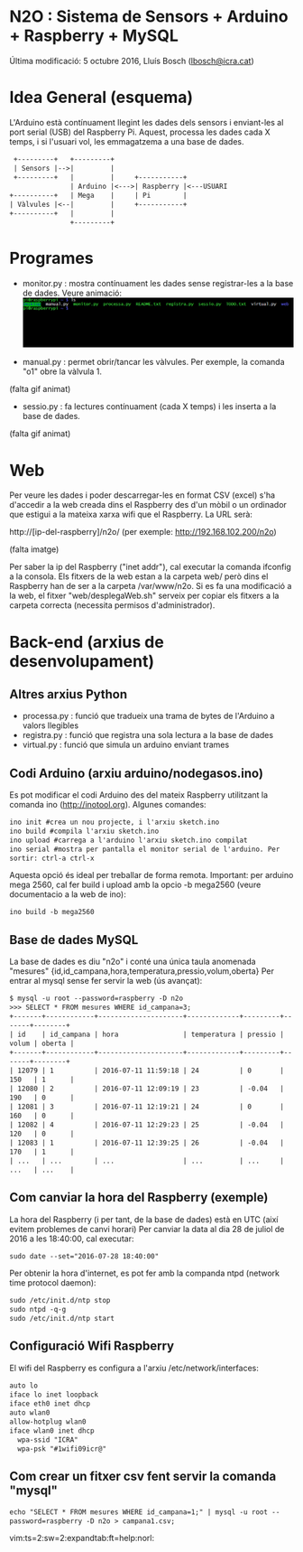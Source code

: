 # N2O : Sistema de Sensors + Arduino + Raspberry + MySQL

Última modificació: 5 octubre 2016, Lluís Bosch (lbosch@icra.cat)

Idea General (esquema)
======================

L'Arduino està contínuament llegint les dades dels sensors i enviant-les al port serial (USB) del Raspberry Pi. Aquest, processa les dades cada X temps, 
i si l'usuari vol, les emmagatzema a una base de dades.


     +---------+   +---------+
     | Sensors |-->|         |
     +---------+   |         |     +-----------+
                   | Arduino |<--->| Raspberry |<---USUARI
    +----------+   | Mega    |     | Pi        |
    | Vàlvules |<--|         |     +-----------+
    +----------+   |         |
                   +---------+


Programes
=========

- monitor.py  : mostra contínuament les dades sense registrar-les a la base de dades. Veure animació:
![](https://raw.githubusercontent.com/holalluis/n2o/master/gif/monitor.gif)

- manual.py   : permet obrir/tancar les vàlvules. Per exemple, la comanda "o1" obre la vàlvula 1.

(falta gif animat)

- sessio.py   : fa lectures contínuament (cada X temps) i les inserta a la base de dades.

(falta gif animat)

Web
===

Per veure les dades i poder descarregar-les en format CSV (excel) s'ha d'accedir a la web creada dins el Raspberry des d'un mòbil o un ordinador 
que estigui a la mateixa xarxa wifi que el Raspberry. La URL serà:

  http://[ip-del-raspberry]/n2o/ (per exemple: http://192.168.102.200/n2o)

(falta imatge)

Per saber la ip del Raspberry ("inet addr"), cal executar la comanda ifconfig a la consola.
Els fitxers de la web estan a la carpeta web/ però dins el Raspberry han de ser a la carpeta /var/www/n2o.
Si es fa una modificació a la web, el fitxer "web/desplegaWeb.sh" serveix per copiar 
els fitxers a la carpeta correcta (necessita permisos d'administrador).

Back-end (arxius de desenvolupament)
====================================

## Altres arxius Python

- processa.py : funció que tradueix una trama de bytes de l'Arduino a valors llegibles
- registra.py : funció que registra una sola lectura a la base de dades 
- virtual.py  : funció que simula un arduino enviant trames

## Codi Arduino (arxiu arduino/nodegasos.ino)

Es pot modificar el codi Arduino des del mateix Raspberry utilitzant la comanda ino (http://inotool.org). Algunes comandes:

```
ino init #crea un nou projecte, i l'arxiu sketch.ino
ino build #compila l'arxiu sketch.ino
ino upload #carrega a l'arduino l'arxiu sketch.ino compilat
ino serial #mostra per pantalla el monitor serial de l'arduino. Per sortir: ctrl-a ctrl-x
```

Aquesta opció és ideal per treballar de forma remota. 
Important: per arduino mega 2560, cal fer build i upload amb la opcio -b mega2560 (veure documentacio a la web de ino):

```
ino build -b mega2560
```

## Base de dades MySQL

La base de dades es diu "n2o" i conté una única taula anomenada "mesures" {id,id_campana,hora,temperatura,pressio,volum,oberta}
Per entrar al mysql sense fer servir la web (ús avançat):

```
$ mysql -u root --password=raspberry -D n2o
>>> SELECT * FROM mesures WHERE id_campana=3;
+-------+------------+---------------------+-------------+---------+-------+--------+
| id    | id_campana | hora                | temperatura | pressio | volum | oberta |
+-------+------------+---------------------+-------------+---------+-------+--------+
| 12079 | 1          | 2016-07-11 11:59:18 | 24          | 0       | 150   | 1      |
| 12080 | 2          | 2016-07-11 12:09:19 | 23          | -0.04   | 190   | 0      |
| 12081 | 3          | 2016-07-11 12:19:21 | 24          | 0       | 160   | 0      |
| 12082 | 4          | 2016-07-11 12:29:23 | 25          | -0.04   | 120   | 0      |
| 12083 | 1          | 2016-07-11 12:39:25 | 26          | -0.04   | 170   | 1      |
| ...   | ...        | ...                 | ...         | ...     | ...   | ...    |
```

## Com canviar la hora del Raspberry (exemple)

La hora del Raspberry (i per tant, de la base de dades) està en UTC (així evitem problemes de canvi horari)
Per canviar la data al dia 28 de juliol de 2016 a les 18:40:00, cal executar:

```
sudo date --set="2016-07-28 18:40:00"
```

Per obtenir la hora d'internet, es pot fer amb la companda ntpd (network time protocol daemon):

```
sudo /etc/init.d/ntp stop
sudo ntpd -q-g
sudo /etc/init.d/ntp start
```

## Configuració Wifi Raspberry

El wifi del Raspberry es configura a l'arxiu /etc/network/interfaces:

```
auto lo
iface lo inet loopback
iface eth0 inet dhcp
auto wlan0
allow-hotplug wlan0
iface wlan0 inet dhcp
  wpa-ssid "ICRA"
  wpa-psk "#1wifi09icr@"
```

## Com crear un fitxer csv fent servir la comanda "mysql"

```
echo "SELECT * FROM mesures WHERE id_campana=1;" | mysql -u root --password=raspberry -D n2o > campana1.csv;
```

vim:ts=2:sw=2:expandtab:ft=help:norl:

